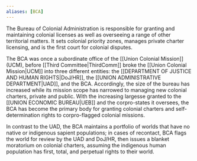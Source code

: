 ```yaml
---
aliases: [BCA]
---
```


The Bureau of Colonial Administration is responsible for granting and maintaining colonial licenses as well as overseeing a range of other territorial matters. It sets colonial priority zones, manages private charter licensing, and is the first court for colonial disputes. 

The BCA was once a subordinate office of the [[Union Colonial Mission]] (UCM), before [[Third Committee|ThirdComm]] broke the [[Union Colonial Mission|UCM]] into three different entities: the [[DEPARTMENT OF JUSTICE AND HUMAN RIGHTS|DoJ/HR]], the [[UNION ADMINISTRATIVE DEPARTMENT|UAD]], and the BCA. Accordingly, the size of the bureau has increased while its mission scope has narrowed to managing new colonial charters, private and public. With the increasing largesse granted to the [[UNION ECONOMIC BUREAU|UEB]] and the corpro-states it oversees, the BCA has become the primary body for granting colonial charters and self-determination rights to corpro-flagged colonial missions.

In contrast to the UAD, the BCA maintains a portfolio of worlds that have no native or indigenous sapient populations; in cases of recontact, BCA flags the world for review by the UAD and DoJ/HR, then issues a blanket moratorium on colonial charters, assuming the indigenous human population has first, total, and perpetual rights to their world.